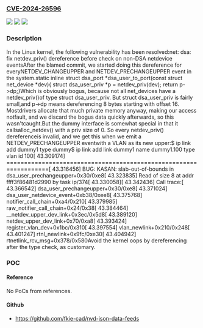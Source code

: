 ### [CVE-2024-26596](https://cve.mitre.org/cgi-bin/cvename.cgi?name=CVE-2024-26596)
![](https://img.shields.io/static/v1?label=Product&message=Linux&color=blue)
![](https://img.shields.io/static/v1?label=Version&message=4c3f80d22b2e%3C%20dbd909c20c11%20&color=brighgreen)
![](https://img.shields.io/static/v1?label=Vulnerability&message=n%2Fa&color=brighgreen)

### Description

In the Linux kernel, the following vulnerability has been resolved:net: dsa: fix netdev_priv() dereference before check on non-DSA netdevice eventsAfter the blamed commit, we started doing this dereference for everyNETDEV_CHANGEUPPER and NETDEV_PRECHANGEUPPER event in the system.static inline struct dsa_port *dsa_user_to_port(const struct net_device *dev){	struct dsa_user_priv *p = netdev_priv(dev);	return p->dp;}Which is obviously bogus, because not all net_devices have a netdev_priv()of type struct dsa_user_priv. But struct dsa_user_priv is fairly small,and p->dp means dereferencing 8 bytes starting with offset 16. Mostdrivers allocate that much private memory anyway, making our access notfault, and we discard the bogus data quickly afterwards, so this wasn'tcaught.But the dummy interface is somewhat special in that it callsalloc_netdev() with a priv size of 0. So every netdev_priv() dereferenceis invalid, and we get this when we emit a NETDEV_PRECHANGEUPPER eventwith a VLAN as its new upper:$ ip link add dummy1 type dummy$ ip link add link dummy1 name dummy1.100 type vlan id 100[   43.309174] ==================================================================[   43.316456] BUG: KASAN: slab-out-of-bounds in dsa_user_prechangeupper+0x30/0xe8[   43.323835] Read of size 8 at addr ffff3f86481d2990 by task ip/374[   43.330058][   43.342436] Call trace:[   43.366542]  dsa_user_prechangeupper+0x30/0xe8[   43.371024]  dsa_user_netdevice_event+0xb38/0xee8[   43.375768]  notifier_call_chain+0xa4/0x210[   43.379985]  raw_notifier_call_chain+0x24/0x38[   43.384464]  __netdev_upper_dev_link+0x3ec/0x5d8[   43.389120]  netdev_upper_dev_link+0x70/0xa8[   43.393424]  register_vlan_dev+0x1bc/0x310[   43.397554]  vlan_newlink+0x210/0x248[   43.401247]  rtnl_newlink+0x9fc/0xe30[   43.404942]  rtnetlink_rcv_msg+0x378/0x580Avoid the kernel oops by dereferencing after the type check, as customary.

### POC

#### Reference
No PoCs from references.

#### Github
- https://github.com/fkie-cad/nvd-json-data-feeds

